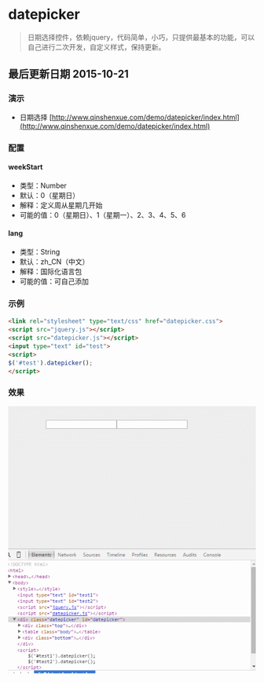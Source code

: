 # datepicker
> 日期选择控件，依赖jquery，代码简单，小巧，只提供最基本的功能，可以自己进行二次开发，自定义样式，保持更新。

## 最后更新日期 2015-10-21


### 演示
- 日期选择
[http://www.qinshenxue.com/demo/datepicker/index.html](http://www.qinshenxue.com/demo/datepicker/index.html)



### 配置

#### weekStart
- 类型：Number
- 默认：0（星期日）
- 解释：定义周从星期几开始
- 可能的值：0（星期日）、1（星期一）、2、3、4、5、6

#### lang
- 类型：String
- 默认：zh_CN（中文）
- 解释：国际化语言包
- 可能的值：可自己添加


### 示例
```html
<link rel="stylesheet" type="text/css" href="datepicker.css">
<script src="jquery.js"></script>
<script src="datepicker.js"></script>
<input type="text" id="test">
<script>
$('#test').datepicker();
</script>
```
### 效果
![](readme/api-datepicker-1.gif)